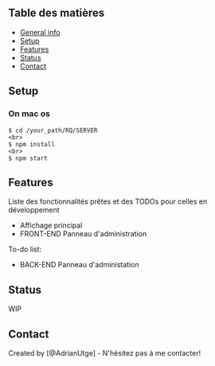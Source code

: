 
## Table des matières
* [General info](#general-info)
* [Setup](#setup)
* [Features](#features)
* [Status](#status)
* [Contact](#contact)


## Setup
### On mac os 
```
$ cd /your_path/RQ/SERVER
<br>
$ npm install 
<br>
$ npm start
```


## Features
Liste des fonctionnalités prêtes et des TODOs pour celles en  développement
* Affichage principal
* FRONT-END Panneau d'administration


To-do list:
* BACK-END Panneau d'administation

## Status
WIP


## Contact
Created by [@AdrianUtge] - N'hésitez pas à me contacter!
